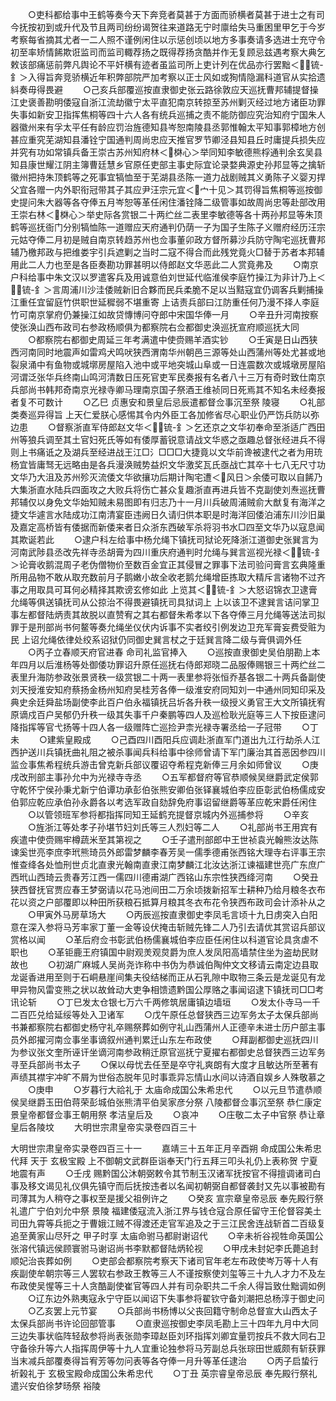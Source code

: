 <!-- { "loadSidebar": true } -->
　　○吏科都给事中王鹤等奏今天下奔竞者莫甚于方面而骄横者莫甚于进士之有司今抚按初到或升代及节且两司纷纷谒贺往来道路无宁时廪给失马重困里甲乞于今岁考察每省摘其尤者一二人照不谨例闲住以示惩创顷以地方多事奏请多选进士充守令初至率矫情餙欺诳监司而监司輙荐扬之既得荐扬贪酷并作无复顾忌兹遇考察大典乞敕该部痛惩前弊凡舆论不平奸横有迹者虽监司所上吏计列在优品亦行罢黜＜锍-釒＞入得旨奔竞骄横近年积弊部院严加考察以正士风如或狥情隐漏科道官从实拾遗紏奏毋得畏避
　　○己亥兵部覆巡按直隶御史张云路徐敦应天巡抚曹邦辅提督操江史褒善勘明倭寇自浙江流劫徽宁太平直犯南京转掠至苏州剿灭经过地方诸臣功罪失事如新安卫指挥焦桐等四十六人各有统兵巡捕之责不能防御应究治知府宁国朱人器徽州来有孚太平任有龄应罚治旌德知县岑恕南陵县丞郭惟翰太平知事郭樟地方创甚应重究芜湖知县潘铨宁国通判周尚忠应天推官罗节卿泾县知县丘时庸提兵损失应并究有功如常镇兵备王崇古苏州知府林＜棥心＞举同知李敏德熊桴通判余玄吴县知县康世耀江阴主簿曹廷慧乡官原任吏部主事史际宜论录婺典源史孙邦显等之擒斩徽州把持朱顶鹤等之死事宜犒恤至于芜湖县丞陈一道力战剧贼其义勇陈子义婴刃捍父宜各赠一内外职衔冠带其子其应尹汪宗元宜＜宀十见＞其罚得旨焦桐等巡按御史提问朱大器等各夺俸五月岑恕等革任闲住潘铨降二级管事如故周尚忠等赴部改用王崇右林＜棥心＞举史际各赏银二十两纻丝二表里李敏德等各十两孙邦显等朱顶鹤等巡抚衙门分别犒恤陈一道赠应天府通判仍荫一子为国子生陈子义赠府经历汪宗元姑夺俸二月初是贼自南京转趋苏州也佥事董卯政方督所募沙兵防守陶宅巡抚曹邦辅乃檄邦政与把维娄宇引兵遮剿之当时二寇不得合而此残党竟火□替于苏者本邦辅用此二人力也至是各臣奏勘功罪甚明以侍郎赵文华恶此二人赏竟弗及
　　○南京户科给事中朱文汉以罗遣客兵及用诚意伯刘世延代临淮侯李庭竹操江为非计乃上＜锍-釒＞言周浦川沙洼倭贼新旧合夥而民兵柔脆不足以当黠寇宜仍调客兵剿捕操江重任宜留庭竹供职世延穉弱不堪重寄  上诘责兵部曰江防重任何乃漫不择人李庭竹可南京掌府仍兼操江如故贷慱博问夺郎中宋国华俸一月
　　○辛丑升河南按察使张涣山西布政司右参政杨顺俱为都察院右佥都御史涣巡抚宣府顺巡抚大同
　　○都察院右都御史周延三年考满遣中使赍赐羊酒实钞
　　○壬寅是日山西狭西河南同时地震声如雷鸡犬鸣吠狭西渭南华州朝邑三源等处山西蒲州等处尤甚或地裂泉涌中有鱼物或城墎房屋陷入池中或平地突城山阜或一日连震数次或城墩房屋陷河谓泛张华兵终南山鸣河清数日压死官吏军民奏报有名者八十三万有奇时致仕南京兵部尚书韩邦奇南京光禄寺卿马理南京国子祭酒王维祯同日死焉其不知名未经奏报者复不可数计
　　○乙巳  贞惠安和景皇后忌辰遣都督佥事沉至祭  陵寝
　　○礼部类奏巡异得旨  上天仁爱朕心感惕其令内外臣工各加修省尽心职业仍严饬兵防以弥边患
　　○督察浙直军侍郎赵文华＜锍-釒＞乞还京之文华初奉命至浙适广西田州等狼兵调至其土官妇死氏等如有倭厚蓄锐意请战文华惑之亟趣总督张经进兵不得则上书痛诋之及湖兵至经进战王江□氵□□□大捷竟以文华前谗被逮代之者为用珫杨宜皆庸驽无远略由是各兵漫涣贼势益炽文华激奖瓦氏亟战亡其卒十七八无尺寸功文华乃大沮及苏州殄灭流倭文华欲攘功后期计陶宅遭＜风日＞余倭可取以自餙乃大集浙直水陆兵四面攻之大败兵将伤亡甚众复趣浙直再进兵皆不克副使刘焘巡抚曹邦辅仅以身免文华始知贼未易图即有归志乃十一月川兵破周浦贼俞大猷复有海洋之捷文华遽言水陆成功江南清宴臣违阙日久请归供本职是时海洋回倭泊浦东川沙旧巢及嘉定高桥皆有倭据而新倭来者日众浙东西破军杀将羽书水□四至文华乃以寇息闻其欺诞若此
　　○逮户科左给事中杨允绳下镇抚司狱论死降浙江道御史张巽言为河南武陟县丞改先祥寺丞胡膏为四川重庆府通判时允绳与巽言巡视光禄＜锍-釒＞论膏收鹅混周子老伪僧物价至数百金宜正其侵冒之罪事下法司验问膏言玄典隆重所用品物不敢从取充数前月子鹅嫩小故全收老鹅允绳增臣拣取大精斥言诸物不过齐事之用取具可耳何必精择其欺谤玄修如此  上览其＜锍-釒＞大怒诏锦衣卫逮膏允绳等俱送镇抚司从公掠治不得畏避镇抚司具狱词上  上以该卫不逮巽言诘问掌卫事左都督陆炳责其故脱以直赞宥之其右都督朱希孝以下各夺俸三月允绳等送法司拟罪于是刑部尚书何鳌等奏允绳坐仪伏内诉事不实者绞引例发边卫充军膏妄费受赃为民  上诏允绳依律处绞系诏狱仍同御史巽言杖之于廷巽言降二级与膏俱调外任
　　○丙子立春顺天府官进春  命司礼监官捧入
　　○巡按直隶御史吴伯朋勘上本年四月以后淮杨等处御倭功罪诏升原任巡抚右侍郎郑晓二品服俸赐银三十两纻丝二表里升海防参政张景贤秩一级赏银二十两一表里参将张恒乔基各银二十两兵备副使刘天授淮安知府蔡扬金杨州知府吴桂芳各俸一级淮安府同知刘一中通州同知印采及典史余廷舜盐场副使李此百户伯永福镇抚吕圻各升秩一级授义勇官王大文所镇抚宥原谪戍百户吴郁仍升秩一级其失事千户秦鹏等四人及巡检耿光庭等三人下按臣逮问降指挥等官弋扬等十四人各一级赠阵亡巡捡尹柰光禄寺署丞给一子冠带
　　○丁未
　　○建紫皇殿成
　　○己酉四川酉阳兵应调赴浙直军门道出九江行劫杀人江西护送川兵镇抚曲礼阻之被杀事闻兵科给事中徐师曾请下军门廉治其首恶因参四川监佥事焦希程统兵游击曾克新兵部议覆诏夺希程克新俸三月余如师曾议
　　○庚戌改刑部主事孙允中为光禄寺寺丞
　　○五军都督府等官恭顺候吴继爵武定侯郭守乾怀宁侯孙秉尤新宁伯谭功承彭伯张熊安卿伯张铎襄城伯李应臣彰武伯杨儒成安伯郭应乾应承伯孙永爵各以考选军政自劾辞免府事诏留继爵等革应乾宋爵任闲住
　　○以管领班军参将都指挥同知王延鹤充提督京城内外巡捕参将
　　○辛亥
　　○旌浙江等处孝子孙堪节妇刘氏等三人烈妇等二人
　　○礼部尚书王用宾有疾遣中使赍赐牢樽蔬米至其第视之
　　○壬子遣刑部郎中王世祯袁光翰熊汝达陈谏奚世亮李庶李玳熊琦员外郎雷梦麟李春芳吴一儒季德甫张西铭大理寺右评事王宗惟查绛各处恤刑世贞北直隶光翰南直隶江南梦麟江北汝达浙江谏福建世亮广东庶广西玳山西琦云贵春芳江西一儒四川德甫湖广西铭山东宗性狭西绛河南
　　○癸丑狭西督抚官贾应春王梦弼请以花马池间田二万余顷拨新招军士耕种乃给月粮冬衣布花以资之户部覆即以种田所获粮石抵算月粮其冬衣布花令狭西布政司会计添补从之
　　○甲寅外马房草场大
　　○丙辰巡按直隶御史李凤毛言顷十九日虏突入白阳意在深入参将马芳率家丁董一金等设伏掩击斩贼先锋二人乃引去请优其赏诏兵部议赏格以闻
　　○革后府佥书彰武伯杨儒襄城伯李应臣任闲住以科道官论具贪虐不职也
　　○革钜鹿王府镇国中尉观羙观炱爵为庶人发凤阳高墙禁住坐为盗劫民财故也
　　○初湖广麻城人吴尚尧诈称中书伪为恭诚伯陶仲文文移请云南定边县取龙诞香进用至则于石峒悬崖间集夫役结梯而正从石乳隙中取物三条云是龙诞见有龙甲异物风雷变熊之状以故耸动大吏争相馈遗黔国公厚赂之事闻诏逮下镇抚司□□考讯论斩
　　○丁巳发太仓银七万六千两修筑居庸镇边墙垣
　　○发太仆寺马一千二百匹兑给延绥等处入卫诸军
　　○戊午原任总督狭西三边军务太子太保兵部尚书兼都察院右都御史杨守礼卒赐祭葬如例守礼山西蒲州人正德辛未进士历户部主事员外郎擢河南佥事坐事谪叙州通判累迁山东左布政使
　　○拜副都御史巡抚四川为参议张文奎所诬讦坐谪河南参政稍迁原官巡抚宁夏擢右都御史总督狭西三边军务寻至兵部尚书太子
　　○保以母忧去任至是卒守礼爽朗有大度才且敏达所至著有声绩其襟宇冲旷不屑为世俗态脱年见时事乖异忘情山水间以诗酒自娱乡人殊敬慕之
　　○庚申
　　○岁暮行大祫礼于  太庙命成国公朱希忠代
　　○以元旦节遣恭顺侯吴继爵玉田伯蒋荣彭城伯张熊清平伯吴家彦分祭  八陵都督佥事沉至祭  恭仁康定景皇帝都督佥事王朝用祭  孝洁皇后及
　　○哀冲
　　○庄敬二太子中官祭  恭让章皇后各陵坟
　　大明世宗肃皇帝实录卷四百三十


大明世宗肃皇帝实录卷四百三十一
　　嘉靖三十五年正月辛酉朔  命成国公朱希忠代拜  天于  玄极宝殿  上不御朝文武群臣诣奉天门行五拜三叩头礼仍上表称贺  宁夏地震有声
　　○壬戌  赐黔国公沐朝弼敕令其节制玉汉诸军抚按官不得擅调诸司白事及移文谒见礼仪俱先镇守而后抚按违者以名闻初朝弼自都督袭封又先以事被勘有司薄其为人稍夺之事权至是援父祖例许之
　　○癸亥  宣宗章皇帝忌辰  奉先殿行祭礼遣广宁伯刘允中祭  景陵  福建倭寇流入浙江界与钱仓寇合原任留守王伦督容美土司田九霄等兵扼之于曹娥江贼不得渡还走官军追及之于三江民舍连战斩首二百级复追至黄家山尽歼之  甲子时享  太庙命驸马都尉谢诏代
　　○辛未祈谷视牲命英国公张溶代镇远侯顾寰驸马谢诏尚书李默都督陆炳轮视
　　○甲戌未封妃李氏薨追封顺妃治丧葬如例
　　○吏部会都察院考察天下诸司官年老左布政使岑万等十人有疾副使牟朝宗等三人罢软右参政王教等三人不谨按察使刘玺等三十九人才力不及左布政使吴惺等三十人贪酷副使崔官等四人并有司杂职共二千余人得旨致仕黜调如例
　　○辽东边外熟夷寇永宁守臣以闻诏下失事参将翟钦守备刘潮把总杨淳于御史问
　　○乙亥罢上元节宴
　　○兵部尚书杨博以父丧回籍守制命总督宣大山西太子太保兵部尚书许论回部管事
　　○直隶巡按御史李凤毛勘上三十四年九月中大同三边失事状临阵轻敌参将尚表张勋李璋赵臣刘环指挥刘卿宜量罚按兵不救大同右卫守备徐升等六人指挥周伊等十九人宜重论独参将马芳副总兵张琮田世威颇有斩获罪当末减兵部覆奏得旨宥芳等勿问表等各夺俸一月升等革任逮治
　　○丙子启蛰行祈榖礼于  玄极宝殿命成国公朱希忠代
　　○丁丑  英宗睿皇帝忌辰  奉先殿行祭礼遣兴安伯徐梦旸祭  裕陵
